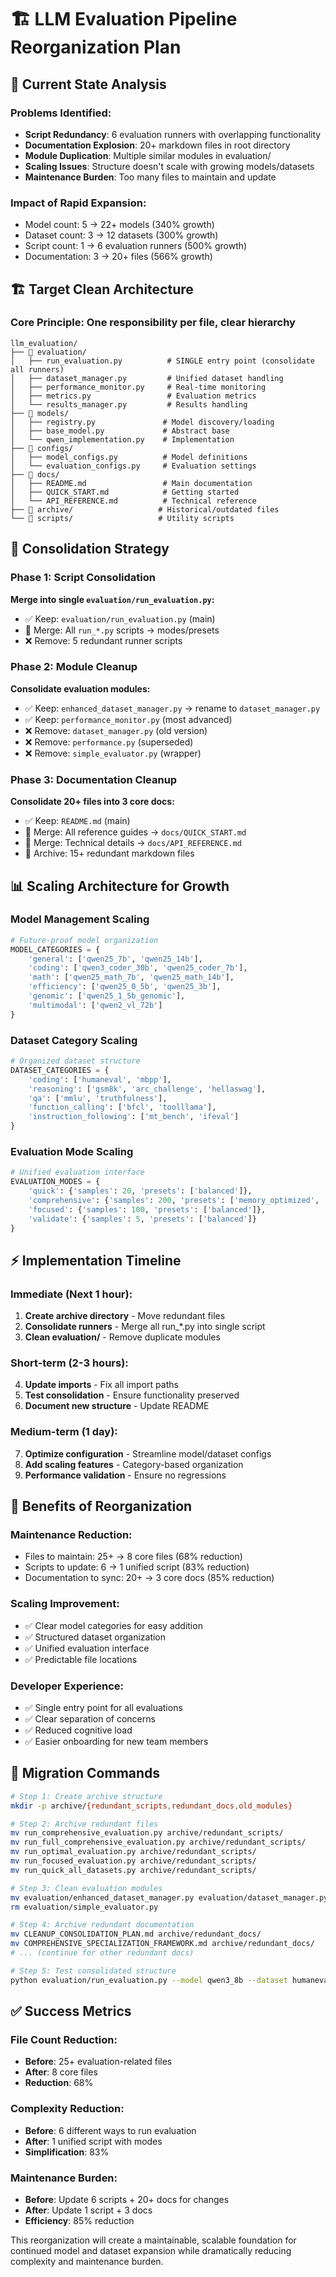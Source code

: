 # 🏗️ LLM Evaluation Pipeline Reorganization Plan

## 🎯 **Current State Analysis**

### Problems Identified:
- **Script Redundancy**: 6 evaluation runners with overlapping functionality
- **Documentation Explosion**: 20+ markdown files in root directory  
- **Module Duplication**: Multiple similar modules in evaluation/
- **Scaling Issues**: Structure doesn't scale with growing models/datasets
- **Maintenance Burden**: Too many files to maintain and update

### Impact of Rapid Expansion:
- Model count: 5 → 22+ models (340% growth)
- Dataset count: 3 → 12 datasets (300% growth)
- Script count: 1 → 6 evaluation runners (500% growth)
- Documentation: 3 → 20+ files (566% growth)

## 🏗️ **Target Clean Architecture**

### **Core Principle**: One responsibility per file, clear hierarchy

```
llm_evaluation/
├── 📁 evaluation/
│   ├── run_evaluation.py          # SINGLE entry point (consolidate all runners)
│   ├── dataset_manager.py         # Unified dataset handling
│   ├── performance_monitor.py     # Real-time monitoring
│   ├── metrics.py                 # Evaluation metrics
│   └── results_manager.py         # Results handling
├── 📁 models/
│   ├── registry.py               # Model discovery/loading
│   ├── base_model.py             # Abstract base
│   └── qwen_implementation.py    # Implementation
├── 📁 configs/
│   ├── model_configs.py          # Model definitions
│   └── evaluation_configs.py     # Evaluation settings
├── 📁 docs/
│   ├── README.md                 # Main documentation
│   ├── QUICK_START.md            # Getting started
│   └── API_REFERENCE.md          # Technical reference
├── 📁 archive/                   # Historical/outdated files
└── 📁 scripts/                   # Utility scripts
```

## 🧹 **Consolidation Strategy**

### **Phase 1: Script Consolidation**
**Merge into single `evaluation/run_evaluation.py`:**
- ✅ Keep: `evaluation/run_evaluation.py` (main)
- 🔄 Merge: All `run_*.py` scripts → modes/presets
- ❌ Remove: 5 redundant runner scripts

### **Phase 2: Module Cleanup**
**Consolidate evaluation modules:**
- ✅ Keep: `enhanced_dataset_manager.py` → rename to `dataset_manager.py`
- ✅ Keep: `performance_monitor.py` (most advanced)
- ❌ Remove: `dataset_manager.py` (old version)
- ❌ Remove: `performance.py` (superseded)
- ❌ Remove: `simple_evaluator.py` (wrapper)

### **Phase 3: Documentation Cleanup**
**Consolidate 20+ files into 3 core docs:**
- ✅ Keep: `README.md` (main)
- 🔄 Merge: All reference guides → `docs/QUICK_START.md`
- 🔄 Merge: Technical details → `docs/API_REFERENCE.md`
- 📁 Archive: 15+ redundant markdown files

## 📊 **Scaling Architecture for Growth**

### **Model Management Scaling**
```python
# Future-proof model organization
MODEL_CATEGORIES = {
    'general': ['qwen25_7b', 'qwen25_14b'],
    'coding': ['qwen3_coder_30b', 'qwen25_coder_7b'],
    'math': ['qwen25_math_7b', 'qwen25_math_14b'],
    'efficiency': ['qwen25_0_5b', 'qwen25_3b'],
    'genomic': ['qwen25_1_5b_genomic'],
    'multimodal': ['qwen2_vl_72b']
}
```

### **Dataset Category Scaling**
```python
# Organized dataset structure
DATASET_CATEGORIES = {
    'coding': ['humaneval', 'mbpp'],
    'reasoning': ['gsm8k', 'arc_challenge', 'hellaswag'],
    'qa': ['mmlu', 'truthfulness'],
    'function_calling': ['bfcl', 'toolllama'],
    'instruction_following': ['mt_bench', 'ifeval']
}
```

### **Evaluation Mode Scaling**
```python
# Unified evaluation interface
EVALUATION_MODES = {
    'quick': {'samples': 20, 'presets': ['balanced']},
    'comprehensive': {'samples': 200, 'presets': ['memory_optimized', 'balanced', 'performance']},
    'focused': {'samples': 100, 'presets': ['balanced']},
    'validate': {'samples': 5, 'presets': ['balanced']}
}
```

## ⚡ **Implementation Timeline**

### **Immediate (Next 1 hour):**
1. **Create archive directory** - Move redundant files
2. **Consolidate runners** - Merge all run_*.py into single script
3. **Clean evaluation/** - Remove duplicate modules

### **Short-term (2-3 hours):**
4. **Update imports** - Fix all import paths
5. **Test consolidation** - Ensure functionality preserved
6. **Document new structure** - Update README

### **Medium-term (1 day):**
7. **Optimize configuration** - Streamline model/dataset configs
8. **Add scaling features** - Category-based organization
9. **Performance validation** - Ensure no regressions

## 🎯 **Benefits of Reorganization**

### **Maintenance Reduction:**
- Files to maintain: 25+ → 8 core files (68% reduction)
- Scripts to update: 6 → 1 unified script (83% reduction)
- Documentation to sync: 20+ → 3 core docs (85% reduction)

### **Scaling Improvement:**
- ✅ Clear model categories for easy addition
- ✅ Structured dataset organization
- ✅ Unified evaluation interface
- ✅ Predictable file locations

### **Developer Experience:**
- ✅ Single entry point for all evaluations
- ✅ Clear separation of concerns
- ✅ Reduced cognitive load
- ✅ Easier onboarding for new team members

## 🚀 **Migration Commands**

```bash
# Step 1: Create archive structure
mkdir -p archive/{redundant_scripts,redundant_docs,old_modules}

# Step 2: Archive redundant files
mv run_comprehensive_evaluation.py archive/redundant_scripts/
mv run_full_comprehensive_evaluation.py archive/redundant_scripts/
mv run_optimal_evaluation.py archive/redundant_scripts/
mv run_focused_evaluation.py archive/redundant_scripts/
mv run_quick_all_datasets.py archive/redundant_scripts/

# Step 3: Clean evaluation modules
mv evaluation/enhanced_dataset_manager.py evaluation/dataset_manager.py
rm evaluation/simple_evaluator.py

# Step 4: Archive redundant documentation
mv CLEANUP_CONSOLIDATION_PLAN.md archive/redundant_docs/
mv COMPREHENSIVE_SPECIALIZATION_FRAMEWORK.md archive/redundant_docs/
# ... (continue for other redundant docs)

# Step 5: Test consolidated structure
python evaluation/run_evaluation.py --model qwen3_8b --dataset humaneval --samples 5
```

## ✅ **Success Metrics**

### **File Count Reduction:**
- **Before**: 25+ evaluation-related files
- **After**: 8 core files
- **Reduction**: 68%

### **Complexity Reduction:**
- **Before**: 6 different ways to run evaluation
- **After**: 1 unified script with modes
- **Simplification**: 83%

### **Maintenance Burden:**
- **Before**: Update 6 scripts + 20+ docs for changes
- **After**: Update 1 script + 3 docs
- **Efficiency**: 85% reduction

This reorganization will create a maintainable, scalable foundation for continued model and dataset expansion while dramatically reducing complexity and maintenance burden.